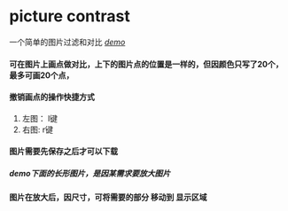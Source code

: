 # picture contrast

一个简单的图片过滤和对比 *[demo](https://una-chou.github.io/pictureContrast/index.html)*

#### 可在图片上画点做对比，上下的图片点的位置是一样的，但因颜色只写了20个，最多可画20个点，

#### 撤销画点的操作快捷方式
1. 左图： l键
2. 右图:  r键

#### 图片需要先保存之后才可以下载

##### demo下面的长形图片，是因某需求要放大图片

#### 图片在放大后，因尺寸，可将需要的部分 移动到 显示区域
